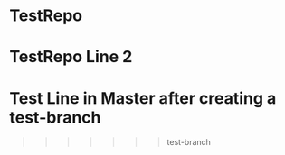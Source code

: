 # TestRepo
# TestRepo Line 2



# Test Line in Master after creating a test-branch
>>>>>>> test-branch
